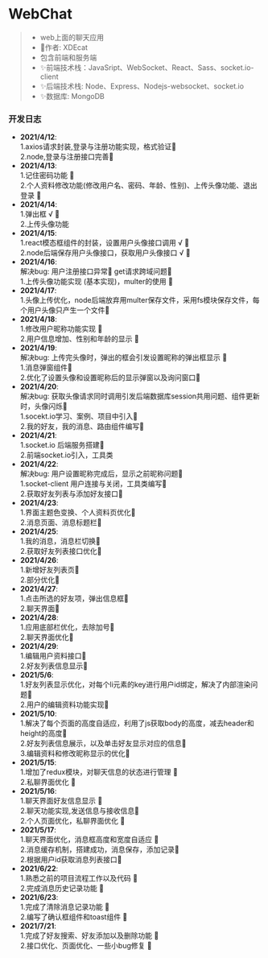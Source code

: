 # WebChat
>* web上面的聊天应用
>* 🍉作者: XDEcat
>* 包含前端和服务端
>* ✨前端技术栈：JavaSript、WebSocket、React、Sass、socket.io-client
>* ✨后端技术栈: Node、Express、Nodejs-websocket、socket.io
>* ✨数据库: MongoDB

### 开发日志
* **2021/4/12**:<br/>
  1.axios请求封装,登录与注册功能实现，格式验证🍗<br/>
  2.node,登录与注册接口完善🍗
* **2021/4/13**:<br/>
  1.记住密码功能 🍗 <br/>
  2.个人资料修改功能(修改用户名、密码、年龄、性别)、上传头像功能、退出登录 🍖
* **2021/4/14**:<br/>
  1.弹出框 √ 🍗<br/>
  2.上传头像功能
* **2021/4/15**:<br/>
  1.react模态框组件的封装，设置用户头像接口调用 √ 🍖<br/>
  2.node后端保存用户头像接口，获取用户头像接口 √ 🍖<br/>
* **2021/4/16**:<br/>
  解决bug: 用户注册接口异常🍗 get请求跨域问题🍗<br/>
  1.上传头像功能实现 (基本实现)，multer的使用 🍗
* **2021/4/17**:<br/>
  1.头像上传优化，node后端放弃用multer保存文件，采用fs模块保存文件，每个用户头像只产生一个文件🍗
* **2021/4/18**:<br/>
  1.修改用户昵称功能实现 🍗 <br/>
  2.用户信息增加、性别和年龄的显示 🍗
* **2021/4/19**:<br/>
  解决bug: 上传完头像时，弹出的框会引发设置昵称的弹出框显示 🍗<br/>
  1.消息弹窗组件🍗<br/>
  2.优化了设置头像和设置昵称后的显示弹窗以及询问窗口🍗
* **2021/4/20**:<br/>
  解决bug: 获取头像请求同时调用引发后端数据库session共用问题、组件更新时，头像闪烁🍗<br/>
  1.socekt.io学习、案例、项目中引入🍗<br/>
  2.我的好友，我的消息、路由组件编写🍗
* **2021/4/21**:<br/>
  1.socket.io 后端服务搭建🍗<br/>
  2.前端socket.io引入，工具类
* **2021/4/22**:<br/>
  解决bug: 用户设置昵称完成后，显示之前昵称问题🍗<br/>
  1.socket-client 用户连接与关闭，工具类编写🍗<br/>
  2.获取好友列表与添加好友接口🍗
* **2021/4/23**:<br/>
  1.界面主题色变换、个人资料页优化🍗<br/>
  2.消息页面、消息标题栏🍗
* **2021/4/25**:<br/>
  1.我的消息，消息栏切换🍗<br/>
  2.获取好友列表接口优化🍗
* **2021/4/26**:<br/>
  1.新增好友列表页🍗<br/>
  2.部分优化🍗
* **2021/4/27**:<br/>
  1.点击所选的好友项，弹出信息框🍗<br/>
  2.聊天界面🍗
* **2021/4/28**:<br/>
  1.应用底部栏优化，去除加号🍗<br/>
  2.聊天界面优化🍗
* **2021/4/29**:<br/>
  1.编辑用户资料接口🍗<br/>
  2.好友列表信息显示🍗
* **2021/5/6**:<br/>
  1.好友列表显示优化，对每个li元素的key进行用户id绑定，解决了内部渲染问题🍗<br/>
  2.用户的编辑资料功能实现🍗
* **2021/5/10**:<br/>
  1.解决了每个页面的高度自适应，利用了js获取body的高度，减去header和height的高度🍗<br/>
  2.好友列表信息展示，以及单击好友显示对应的信息🍗<br>
  3.编辑资料和修改昵称显示的优化🍗
* **2021/5/15**:<br/>
  1.增加了redux模块，对聊天信息的状态进行管理 🍗<br/>
  2.私聊界面优化 🍗
* **2021/5/16**:<br/>
  1.聊天界面好友信息显示 🍗<br/>
  2.聊天功能实现,发送信息与接收信息🍗<br/>
  2.个人页面优化，私聊界面优化 🍗
* **2021/5/17**:<br/>
  1.聊天界面优化，消息框高度和宽度自适应 🍗<br/>
  2.消息缓存机制，搭建成功，消息保存，添加记录🍗<br/>
  2.根据用户id获取消息列表接口🍗
* **2021/6/22**:<br/>
  1.熟悉之前的项目流程工作以及代码 🍗<br/>
  2.完成消息历史记录功能 🍗<br/>
* **2021/6/23**:<br/>
  1.完成了清除消息记录功能 🍗<br/>
  2.编写了确认框组件和toast组件 🍗<br/>
* **2021/7/21**:<br/>
  1.完成了好友搜索、好友添加以及删除功能 🍗<br/>
  2.接口优化、页面优化、一些小bug修复 🍗<br/>